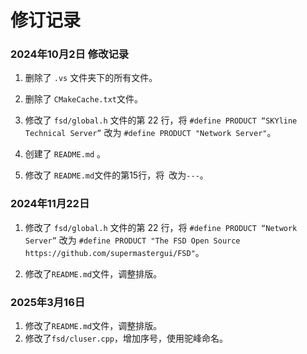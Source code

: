 # 修订记录

### 2024年10月2日 修改记录

1. 删除了 `.vs` 文件夹下的所有文件。

2. 删除了 `CMakeCache.txt`文件。

3. 修改了 `fsd/global.h` 文件的第 22 行，将 `#define PRODUCT “SKYline Technical Server”` 改为 `#define PRODUCT "Network Server"`。

4. 创建了 `README.md` 。

5. 修改了 `README.md`文件的第15行，将` `改为`---`。

### 2024年11月22日

1. 修改了 `fsd/global.h` 文件的第 22 行，将 `#define PRODUCT “Network Server”` 改为 `#define PRODUCT "The FSD Open Source https://github.com/supermastergui/FSD"`。

2. 修改了`README.md`文件，调整排版。

### 2025年3月16日

1. 修改了`README.md`文件，调整排版。
2. 修改了`fsd/cluser.cpp`，增加序号，使用驼峰命名。